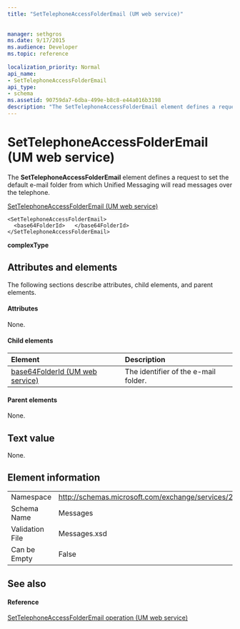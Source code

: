 ```yaml
---
title: "SetTelephoneAccessFolderEmail (UM web service)"
 
 
manager: sethgros
ms.date: 9/17/2015
ms.audience: Developer
ms.topic: reference
 
localization_priority: Normal
api_name:
- SetTelephoneAccessFolderEmail
api_type:
- schema
ms.assetid: 90759da7-6dba-499e-b8c8-e44a016b3198
description: "The SetTelephoneAccessFolderEmail element defines a request to set the default e-mail folder from which Unified Messaging will read messages over the telephone."
---
```


# SetTelephoneAccessFolderEmail (UM web service)

The **SetTelephoneAccessFolderEmail** element defines a request to set the default e-mail folder from which Unified Messaging will read messages over the telephone. 
  
[SetTelephoneAccessFolderEmail (UM web service)](settelephoneaccessfolderemail-um-web-service.md)
  
```
<SetTelephoneAccessFolderEmail>
  <base64FolderId>   </base64FolderId>
</SetTelephoneAccessFolderEmail>
```

 **complexType**
## Attributes and elements

The following sections describe attributes, child elements, and parent elements.
  
#### Attributes

None.
  
#### Child elements

|**Element**|**Description**|
|:-----|:-----|
|[base64FolderId (UM web service)](base64folderid-um-web-service.md) <br/> |The identifier of the e-mail folder.  <br/> |
   
#### Parent elements

None.
  
## Text value

None.
  
## Element information

|||
|:-----|:-----|
|Namespace  <br/> |http://schemas.microsoft.com/exchange/services/2006/messages  <br/> |
|Schema Name  <br/> |Messages  <br/> |
|Validation File  <br/> |Messages.xsd  <br/> |
|Can be Empty  <br/> |False  <br/> |
   
## See also

#### Reference

[SetTelephoneAccessFolderEmail operation (UM web service)](settelephoneaccessfolderemail-operation-um-web-service.md)

